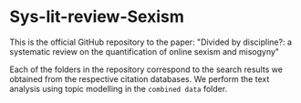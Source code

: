 # Sys-lit-review-Sexism
 
This is the official GitHub repository to the paper: "Divided by discipline?: a systematic review on the quantification of online sexism and misogyny"

Each of the folders in the repository correspond to the search results we obtained from the respective citation databases. We perform the text analysis using topic modelling in the ```combined data``` folder.  
